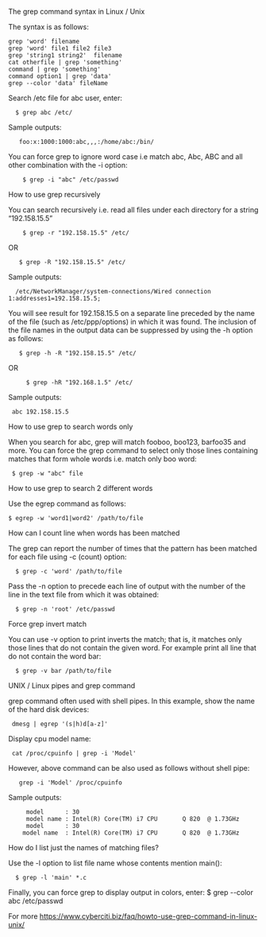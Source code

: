 The grep command syntax in Linux / Unix

The syntax is as follows:

    grep 'word' filename
    grep 'word' file1 file2 file3
    grep 'string1 string2'  filename
    cat otherfile | grep 'something'
    command | grep 'something'
    command option1 | grep 'data'
    grep --color 'data' fileName



Search /etc file for abc user, enter:
       
      $ grep abc /etc/

Sample outputs:

       foo:x:1000:1000:abc,,,:/home/abc:/bin/

You can force grep to ignore word case i.e match abc, Abc, ABC and all other combination with the -i option:
    
        $ grep -i "abc" /etc/passwd
     
How to use grep recursively

You can search recursively i.e. read all files under each directory for a string “192.158.15.5”
     
        $ grep -r "192.158.15.5" /etc/

OR

       $ grep -R "192.158.15.5" /etc/

Sample outputs:

       
      /etc/NetworkManager/system-connections/Wired connection 1:addresses1=192.158.15.5;

You will see result for 192.158.15.5 on a separate line preceded by the name of the file (such as /etc/ppp/options) in which it was found. The inclusion of the file names in the output data can be suppressed by using the -h option as follows:

       $ grep -h -R "192.158.15.5" /etc/

OR

         $ grep -hR "192.168.1.5" /etc/

Sample outputs:

     abc 192.158.15.5

How to use grep to search words only

When you search for abc, grep will match fooboo, boo123, barfoo35 and more. You can force the grep command to select only those lines containing matches that form whole words i.e. match only boo word:
     
     $ grep -w "abc" file
     
How to use grep to search 2 different words

Use the egrep command as follows:
    
    $ egrep -w 'word1|word2' /path/to/file
    
How can I count line when words has been matched

The grep can report the number of times that the pattern has been matched for each file using -c (count) option:
    
      $ grep -c 'word' /path/to/file

Pass the -n option to precede each line of output with the number of the line in the text file from which it was obtained:
      
      $ grep -n 'root' /etc/passwd



Force grep invert match

You can use -v option to print inverts the match; that is, it matches only those lines that do not contain the given word. For example print all line that do not contain the word bar:
      
      $ grep -v bar /path/to/file
      
UNIX / Linux pipes and grep command

grep command often used with shell pipes. In this example, show the name of the hard disk devices:
     
     dmesg | egrep '(s|h)d[a-z]'

Display cpu model name:
     
     cat /proc/cpuinfo | grep -i 'Model'

However, above command can be also used as follows without shell pipe:
      
       grep -i 'Model' /proc/cpuinfo

Sample outputs:

         model		: 30
         model name	: Intel(R) Core(TM) i7 CPU       Q 820  @ 1.73GHz
         model		: 30
        model name	: Intel(R) Core(TM) i7 CPU       Q 820  @ 1.73GHz

How do I list just the names of matching files?

Use the -l option to list file name whose contents mention main():
      
      $ grep -l 'main' *.c

Finally, you can force grep to display output in colors, enter:
       $ grep --color abc /etc/passwd
       
       
       
       
For more https://www.cyberciti.biz/faq/howto-use-grep-command-in-linux-unix/       
